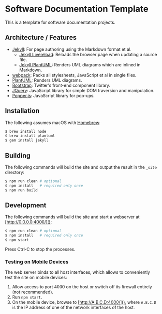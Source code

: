 # Software Documentation Template

This is a template for software documentation projects.

## Architecture / Features

+ [Jekyll](https://jekyllrb.com): 
  For page authoring using the Markdown format et al.
  + [Jekyll Livereload](https://github.com/RobertDeRose/jekyll-livereload):
  Reloads the browser page when updating a source file.
  + [Jekyll PlantUML](https://github.com/yegor256/jekyll-plantuml):
  Renders UML diagrams which are inlined in Markdown.
+ [webpack](https://webpack.js.org): 
  Packs all stylesheets, JavaScript et al in single files.
+ [PlantUML](http://plantuml.com):
  Renders UML diagrams.
+ [Bootstrap](https://getbootstrap.com):
  Twitter's front-end component library.
+ [JQuery](https://jquery.com):
  JavaScript library for simple DOM traversion and manipulation.
+ [Popper.js](https://popper.js.org):
  JavaScript library for pop-ups.

## Installation

The following assumes macOS with [Homebrew](https://brew.sh):

```bash
$ brew install node
$ brew install plantuml
$ gem install jekyll
```

## Building

The following commands will build the site and output the result in the `_site` directory:

```sh
$ npm run clean # optional
$ npm install   # required only once
$ npm run build
```

## Development

The following commands will build the site and start a webserver at [http://0.0.0.0:4000/]():

```sh
$ npm run clean # optional
$ npm install   # required only once
$ npm start
```

Press Ctrl-C to stop the processes.

### Testing on Mobile Devices

The web server binds to all host interfaces, which allows to conveniently test the site on mobile devices:

1. Allow access to port 4000 on the host or switch off its firewall entirely (not recommended).
1. Run `npm start`.
1. On the mobile device, browse to [http://A.B.C.D:4000/](), where `A.B.C.D` is the IP address of one of the network
   interfaces of the host.
